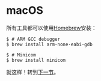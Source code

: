 # macOS

所有工具都可以使用[Homebrew]安装：

[Homebrew]: http://brew.sh/

``` console
$ # ARM GCC debugger
$ brew install arm-none-eabi-gdb

$ # Minicom
$ brew install minicom
```

就这样！转到[下一节]。

[下一节]: verify.md
